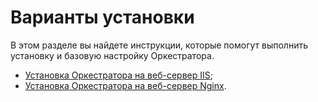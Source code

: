 # Варианты установки

В этом разделе вы найдете инструкции, которые помогут выполнить установку и базовую настройку Оркестратора.

- [Установка Оркестратора на веб-сервер IIS](https://docs.primo-rpa.ru/primo-rpa/orchestrator/quick-installation/IIS-web-server.md);
- [Установка Оркестратора на веб-сервер Nginx](https://docs.primo-rpa.ru/primo-rpa/orchestrator/quick-installation/nginx-web-server.md).
